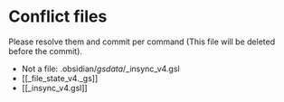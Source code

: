 # Conflict files
Please resolve them and commit per command (This file will be deleted before the commit).
- Not a file: .obsidian/_gsdata_/_insync_v4.gsl
- [[_file_state_v4._gs]]
- [[_insync_v4.gsl]]